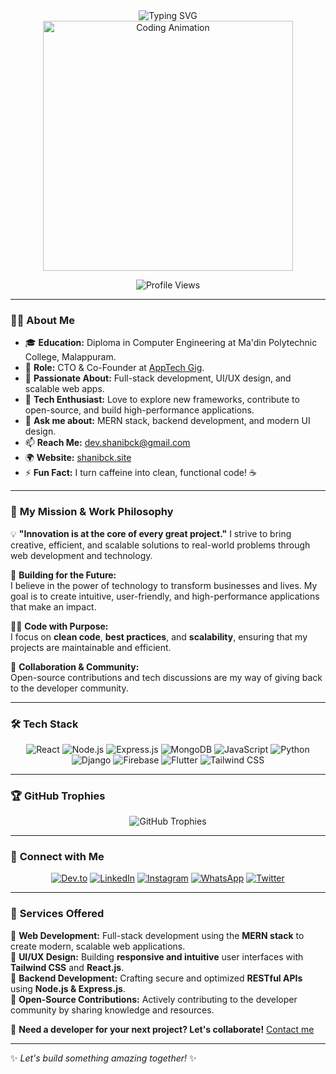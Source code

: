 <div align="center">
  <img src="https://readme-typing-svg.herokuapp.com?font=Fira+Code&weight=500&size=40&pause=1000&color=3F00F7&center=true&vCenter=true&random=false&width=600&height=100&lines=Hi+%F0%9F%91%8B%2C+I'm+SHANIB+C+K;MERN+Stack+Developer" alt="Typing SVG" />
</div>

<div align="center">
  <img src="https://cdn.dribbble.com/users/2131993/screenshots/4948736/media/421d4ed2f3d23c73d64d20963f61f422.gif" width="400" alt="Coding Animation"/>
</div>

<p align="center">
  <img src="https://komarev.com/ghpvc/?username=SHANIB-C-K&label=Profile%20Views&color=0e75b6&style=flat" alt="Profile Views" />
</p>

---

### 👨‍💻 **About Me**

- 🎓 **Education:** Diploma in Computer Engineering at Ma'din Polytechnic College, Malappuram.
- 💼 **Role:** CTO & Co-Founder at [AppTech Gig](https://www.linkedin.com/company/apptechgig/).
- 🌱 **Passionate About:** Full-stack development, UI/UX design, and scalable web apps.
- 🚀 **Tech Enthusiast:** Love to explore new frameworks, contribute to open-source, and build high-performance applications.
- 💬 **Ask me about:** MERN stack, backend development, and modern UI design.
- 📫 **Reach Me:** dev.shanibck@gmail.com
- 🌍 **Website:** [shanibck.site](https://www.shanibck.site/)
- ⚡ **Fun Fact:** I turn caffeine into clean, functional code! ☕️

---

### 🎯 **My Mission & Work Philosophy**

💡 **"Innovation is at the core of every great project."** I strive to bring creative, efficient, and scalable solutions to real-world problems through web development and technology.

🚀 **Building for the Future:**  
I believe in the power of technology to transform businesses and lives. My goal is to create intuitive, user-friendly, and high-performance applications that make an impact.

👨‍💻 **Code with Purpose:**  
I focus on **clean code**, **best practices**, and **scalability**, ensuring that my projects are maintainable and efficient.

🤝 **Collaboration & Community:**  
Open-source contributions and tech discussions are my way of giving back to the developer community.

---

### 🛠️ **Tech Stack**

<p align="center">
  <img src="https://img.shields.io/badge/React-20232A?style=for-the-badge&logo=react&logoColor=61DAFB" alt="React"/>
  <img src="https://img.shields.io/badge/Node.js-339933?style=for-the-badge&logo=nodedotjs&logoColor=white" alt="Node.js"/>
  <img src="https://img.shields.io/badge/Express.js-000000?style=for-the-badge&logo=express&logoColor=white" alt="Express.js"/>
  <img src="https://img.shields.io/badge/MongoDB-4EA94B?style=for-the-badge&logo=mongodb&logoColor=white" alt="MongoDB"/>
  <img src="https://img.shields.io/badge/JavaScript-F7DF1E?style=for-the-badge&logo=javascript&logoColor=black" alt="JavaScript"/>
  <img src="https://img.shields.io/badge/Python-3776AB?style=for-the-badge&logo=python&logoColor=white" alt="Python"/>
  <img src="https://img.shields.io/badge/Django-092E20?style=for-the-badge&logo=django&logoColor=white" alt="Django"/>
  <img src="https://img.shields.io/badge/Firebase-ffca28?style=for-the-badge&logo=firebase&logoColor=black" alt="Firebase"/>
  <img src="https://img.shields.io/badge/Flutter-02569B?style=for-the-badge&logo=flutter&logoColor=white" alt="Flutter"/>
  <img src="https://img.shields.io/badge/Tailwind_CSS-38B2AC?style=for-the-badge&logo=tailwind-css&logoColor=white" alt="Tailwind CSS"/>
</p>

---

### 🏆 **GitHub Trophies**

<p align="center">
  <img src="https://github-profile-trophy.vercel.app/?username=SHANIB-C-K&theme=tokyonight&no-frame=true&margin-w=5" alt="GitHub Trophies"/>
</p>

---

### 🔗 **Connect with Me**

<p align="center">
  <a href="https://dev.to/shanib_c_k/" target="_blank"><img src="https://img.shields.io/badge/Dev.to-0A0A0A?style=for-the-badge&logo=devdotto&logoColor=white" alt="Dev.to"/></a>
  <a href="https://www.linkedin.com/in/shanib-c-k/" target="_blank"><img src="https://img.shields.io/badge/LinkedIn-0A66C2?style=for-the-badge&logo=linkedin&logoColor=white" alt="LinkedIn"/></a>
  <a href="https://www.instagram.com/shanib_c_k_/" target="_blank"><img src="https://img.shields.io/badge/Instagram-E4405F?style=for-the-badge&logo=instagram&logoColor=white" alt="Instagram"/></a>
  <a href="https://wa.link/4vi421" target="_blank"><img src="https://img.shields.io/badge/WhatsApp-25D366?style=for-the-badge&logo=whatsapp&logoColor=white" alt="WhatsApp"/></a>
  <a href="https://twitter.com/Shanib_c_k/" target="_blank"><img src="https://img.shields.io/badge/Twitter-1DA1F2?style=for-the-badge&logo=twitter&logoColor=white" alt="Twitter"/></a>
</p>

---

### 💼 **Services Offered**

🔹 **Web Development:** Full-stack development using the **MERN stack** to create modern, scalable web applications.  
🔹 **UI/UX Design:** Building **responsive and intuitive** user interfaces with **Tailwind CSS** and **React.js**.  
🔹 **Backend Development:** Crafting secure and optimized **RESTful APIs** using **Node.js & Express.js**.  
🔹 **Open-Source Contributions:** Actively contributing to the developer community by sharing knowledge and resources.

📢 **Need a developer for your next project? Let's collaborate!** [Contact me](mailto:dev.shanibck@gmail.com)

---

✨ _Let's build something amazing together!_ ✨
